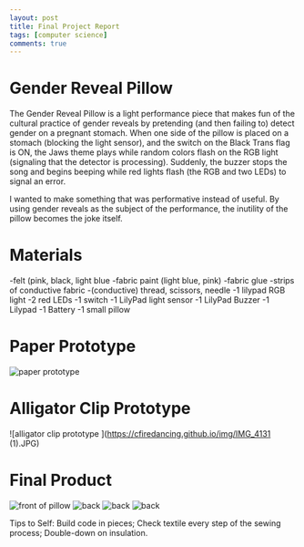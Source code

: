 ```yaml
---
layout: post
title: Final Project Report
tags: [computer science]
comments: true
---
```

# Gender Reveal Pillow  
The Gender Reveal Pillow is a light performance piece that makes fun of the cultural practice of gender reveals by pretending (and then failing to) detect gender on a pregnant stomach. When one side of the pillow is placed on a stomach (blocking the light sensor), and the switch on the Black Trans flag is ON, the Jaws theme plays while random colors flash on the RGB light (signaling that the detector is processing). Suddenly, the buzzer stops the song and begins beeping while red lights flash (the RGB and two LEDs) to signal an error.

I wanted to make something that was performative instead of useful. By using gender reveals as the subject of the performance, the inutility of the pillow becomes the joke itself.  

# Materials 
-felt (pink, black, light blue
-fabric paint (light blue, pink)
-fabric glue
-strips of conductive fabric
-(conductive) thread, scissors, needle
-1 lilypad RGB light
-2 red LEDs
-1 switch
-1 LilyPad light sensor
-1 LilyPad Buzzer
-1 Lilypad 
-1 Battery
-1 small pillow

# Paper Prototype

![paper prototype](https://cfiredancing.github.io/img/csci103paperprototype.jpeg)

# Alligator Clip Prototype

![alligator clip prototype ](https://cfiredancing.github.io/img/IMG_4131 (1).JPG)

# Final Product 

![front of pillow](https://cfiredancing.github.io/img/IMG_4138.JPG)
![back](https://cfiredancing.github.io/img/IMG_4139.PNG)
![back](https://cfiredancing.github.io/img/IMG_4140.PNG)
![back](https://cfiredancing.github.io/img/IMG_4141.PNG)

Tips to Self: Build code in pieces; Check textile every step of the sewing process; Double-down on insulation.
